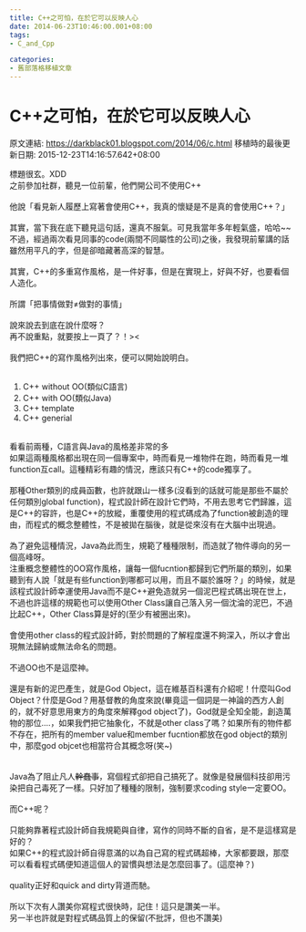 ```yaml
---
title: C++之可怕，在於它可以反映人心
date: 2014-06-23T10:46:00.001+08:00
tags: 
- C_and_Cpp

categories:
- 舊部落格移植文章
---
```


# C++之可怕，在於它可以反映人心

原文連結: https://darkblack01.blogspot.com/2014/06/c.html
移植時的最後更新日期: 2015-12-23T14:16:57.642+08:00

標題很玄。XDD<br />之前參加社群，聽見一位前輩，他們開公司不使用C++<br /><br />他說「看見新人履歷上寫著會使用C++，我真的懷疑是不是真的會使用C++？」<br /><br />其實，當下我在底下聽見這句話，還真不服氣。可見我當年多年輕氣盛，哈哈~~<br />不過，經過兩次看見同事的code(兩間不同屬性的公司)之後，我發現前輩講的話雖然用平凡的字，但是卻暗藏著高深的智慧。<br /><br />其實，C++的多重寫作風格，是一件好事，但是在實現上，好與不好，也要看個人造化。<br /><br />所謂「把事情做對≠做對的事情」<br /><br />說來說去到底在說什麼呀？<br />再不說重點，就要按上一頁了？！&gt;&lt;<br /><br />我們把C++的寫作風格列出來，便可以開始說明白。<br /><br /><ol><li>C++ without OO(類似C語言)</li><li>C++ with OO(類似Java)</li><li>C++ template</li><li>C++ generial</li></ol><br />看看前兩種，C語言與Java的風格差非常的多<br />如果這兩種風格都出現在同一個專案中，時而看見一堆物件在跑，時而看見一堆function互call。這種精彩有趣的情況，應該只有C++的code獨享了。<br /><br />那種Other類別的成員函數，也許就跟山一樣多(沒看到的話就可能是那些不屬於任何類別global function)，程式設計師在設計它們時，不用去思考它們歸誰，這是C++的容許，也是C++的放縱，重覆使用的程式碼成為了function被創造的理由，而程式的概念整體性，不是被拋在腦後，就是從來沒有在大腦中出現過。<br /><br />為了避免這種情況，Java為此而生，規範了種種限制，而造就了物件導向的另一個高峰呀。<br />注重概念整體性的OO寫作風格，讓每一個fucntion都歸到它們所屬的類別，如果聽到有人說「就是有些function到哪都可以用，而且不屬於誰呀？」的時候，就是該程式設計師幸運使用Java而不是C++避免造就另一個泥巴程式碼出現在世上，不過也許這樣的規範也可以使用Other Class讓自己落入另一個沈淪的泥巴，不過比起C++，Other&nbsp;Class算是好的(至少有被圈出來)。<br /><br />會使用other class的程式設計師，對於問題的了解程度還不夠深入，所以才會出現無法歸納或無法命名的問題。<br /><br />不過OO也不是這麼神。<br /><br />還是有新的泥巴產生，就是God Object，這在維基百科還有介紹呢！什麼叫God Object？什麼是God？用基督教的角度來說(畢竟這一個詞是一神論的西方人創的，就不好意思用東方的角度來解釋god object了)，God就是全知全能，創造萬物的那位....，如果我們把它抽象化，不就是other class了嗎？如果所有的物件都不存在，把所有的member value和member fucntion都放在god object的類別中，那麼god objcet也相當符合其概念呀(笑~)<br /><br /><br />Java為了阻止凡人<strike>幹蠢事</strike>，寫個程式卻把自己搞死了。就像是發展個科技卻用污染把自己毒死了一樣。只好加了種種的限制，強制要求coding style一定要OO。<br /><br />而C++呢？<br /><br />只能夠靠著程式設計師自我規範與自律，寫作的同時不斷的自省，是不是這樣寫是好的？<br />如果C++的程式設計師自得意滿的以為自己寫的程式碼超棒，大家都要跟，那麼可以看看程式碼便知道這個人的習慣與想法是怎麼回事了。(這麼神？)<br /><br />quality正好和quick and dirty背道而馳。<br /><br />所以下次有人讚美你寫程式很快時，記住！這只是讚美一半。<br />另一半也許就是對程式碼品質上的保留(不批評，但也不讚美)
